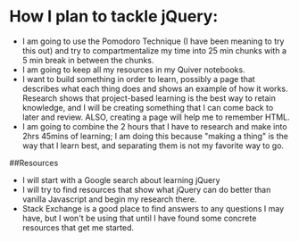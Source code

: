 # How I plan to tackle jQuery:
- I am going to use the Pomodoro Technique (I have been meaning to try this out) and try to compartmentalize my time into 25 min chunks with a 5 min break in between the chunks.
- I am going to keep all my resources in my Quiver notebooks.
- I want to build something in order to learn, possibly a page that describes what each thing does and shows an example of how it works. Research shows that project-based learning is the best way to retain knowledge, and I will be creating something that I can come back to later and review. ALSO, creating a page will help me to remember HTML.
- I am going to combine the 2 hours that I have to research and make into 2hrs 45mins of learning; I am doing this because "making a thing" is the way that I learn best, and separating them is not my favorite way to go.

##Resources
- I will start with a Google search about learning jQuery
- I will try to find resources that show what jQuery can do better than vanilla Javascript and begin my research there.
- Stack Exchange is a good place to find answers to any questions I may have, but I won't be using that until I have found some concrete resources that get me started.